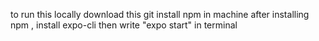 to run this locally download this git
install npm in machine
after installing npm , install expo-cli
then write "expo start" in terminal
